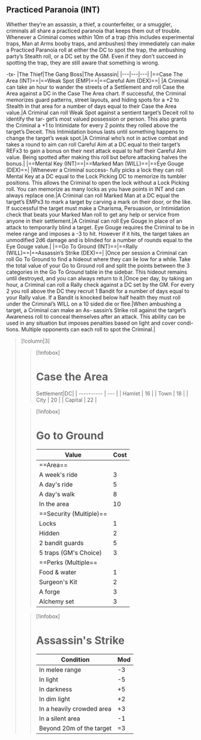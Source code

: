## Practiced Paranoia (INT)
Whether they’re an assassin, a thief, a counterfeiter, or a smuggler, criminals all share a practiced paranoia that keeps them out of trouble. Whenever a Criminal comes within 10m of a trap (this includes experimental traps, Man at Arms booby traps, and ambushes) they immediately can make a Practiced Paranoia roll at either the DC to spot the trap, the ambushing party’s Stealth roll, or a DC set by the GM. Even if they don’t succeed in spotting the trap, they are still aware that something is wrong.

-tx-
|The Thief|The Gang Boss|The Assassin|
|---|---|---|
|==Case The Area (INT)==|==Weak Spot (EMP)==|==Careful Aim (DEX)==|
|A Criminal can take an hour to wander the streets of a Settlement and roll Case the Area against a DC in the Case The Area chart. If successful, the Criminal memorizes guard patterns, street layouts, and hiding spots for a +2 to Stealth in that area for a number of days equal to their Case the Area value.|A Criminal can roll Weak Spot against a sentient target’s Deceit roll to identify the tar- get’s most valued possession or person. This also grants the Criminal a +1 to Intimidate for every 2 points they rolled above the target’s Deceit. This Intimidation bonus lasts until something happens to change the target’s weak spot.|A Criminal who’s not in active combat and takes a round to aim can roll Careful Aim at a DC equal to their target’s REFx3 to gain a bonus on their next attack equal to half their Careful Aim value. Being spotted after making this roll but before attacking halves the bonus.|
|==Mental Key (INT)==|==Marked Man (WILL)==|==Eye Gouge (DEX)==|
|Whenever a Criminal success- fully picks a lock they can roll Mental Key at a DC equal to the Lock Picking DC to memorize its tumbler positions. This allows the Criminal to open the lock without a Lock Picking roll. You can memorize as many locks as you have points in INT and can always replace one.|A Criminal can roll Marked Man at a DC equal the target’s EMPx3 to mark a target by carving a mark on their door, or the like. If successful the target must make a Charisma, Persuasion, or Intimidation check that beats your Marked Man roll to get any help or service from anyone in their settlement.|A Criminal can roll Eye Gouge in place of an attack to temporarily blind a target. Eye Gouge requires the Criminal to be in melee range and imposes a -3 to hit. However if it hits, the target takes an unmodified 2d6 damage and is blinded for a number of rounds equal to the Eye Gouge value.|
|==Go To Ground (INT)==|==Rally (WILL)==|==Assassin’s Strike (DEX)==|
|Once per session a Criminal can roll Go To Ground to find a hideout where they can lie low for a while. Take the total value of your Go to Ground roll and split the points between the 3 categories in the Go To Ground table in the sidebar. This hideout remains until destroyed, and you can always return to it.|Once per day, by taking an hour, a Criminal can roll a Rally check against a DC set by the GM. For every 2 you roll above the DC they recruit 1 Bandit for a number of days equal to your Rally value. If a Bandit is knocked below half health they must roll under the Criminal’s WILL on a 10 sided die or flee.|When ambushing a target, a Criminal can make an As- sassin’s Strike roll against the target’s Awareness roll to conceal themselves after an attack. This ability can be used in any situation but imposes penalties based on light and cover condi- tions. Multiple opponents can each roll to spot the Criminal.|



>[!column|3]
>>[!infobox] 
>># Case the Area
>>Settlement|DC|
| ---------- | --- |
| Hamlet     | 16   |
| Town       | 18  |
| City       | 20 |
| Capital    | 22  |
>
>>[!infobox]
>># Go to Ground
>>Value|Cost
>>|---|---|
>>|==Area==|
>>A week's ride|3
>>A day's ride|5
>>A day's walk|8
>>In the area|10
>>|==Security (Multiple)==|
>>|Locks|1|
>>|Hidden|2
>>2 bandit guards|5
>>5 traps (GM's Choice)|3
>>==Perks (Multiple==|
>>Food & water | 1
>>Surgeon's Kit|2
>>A forge|3
>>Alchemy set|3
>
>>[!infobox]
>># Assassin's Strike
>>Condition|Mod
>>---|---
>>In melee range|-3
>>In light| -5
>>In darkness|+5
>>In dim light|+2
>>In a heavily crowded area|+3
>>In a silent area|-1
>>Beyond 20m of the target|=3
>>

